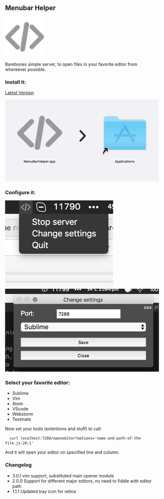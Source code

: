 ## Menubar Helper

![icon](./assets/images/icon-128.png)

Barebones simple server, to open files in your favorite editor from whereever possible.

### Install it:
[Latest Version](https://github.com/DKunin/menubar-helper/releases)

![screen](./assets/images/screen-0.png)


### Configure it:

![screen](./assets/images/screen-1.png)
![screen](./assets/images/screen-2.png)

### Select your favorite editor:

- Sublime
- Vim
- Atom
- VScode
- Webstorm
- Textmate

Now set your tools (extentions and stuff) to call:

```shell
  curl localhost:7288/openeditor?options='name-and-path-of-the-file.js:20:1'
```

And it will open your editor on specified line and column.

###  Changelog
- 3.0.1 vim support, substituted main opener module
- 2.0.0 Support for different major editors, no need to fiddle with editor path
- 1.1.1 Updated tray icon for retina
